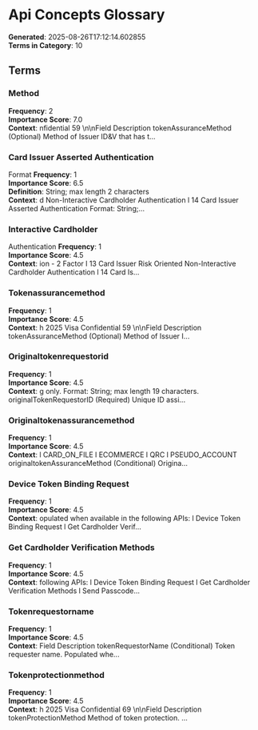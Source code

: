 # Api Concepts Glossary

**Generated**: 2025-08-26T17:12:14.602855  
**Terms in Category**: 10  

## Terms

### Method
**Frequency**: 2  
**Importance Score**: 7.0  
**Context**: nfidential 59 \n\nField Description tokenAssuranceMethod (Optional) Method of Issuer ID&V that has t...  

### Card Issuer Asserted Authentication
Format
**Frequency**: 1  
**Importance Score**: 6.5  
**Definition**: String; max length 2 characters  
**Context**: d Non-Interactive Cardholder Authentication l 14 Card Issuer Asserted Authentication Format: String;...  

### Interactive Cardholder 
Authentication
**Frequency**: 1  
**Importance Score**: 4.5  
**Context**: ion - 2 Factor l 13 Card Issuer Risk Oriented Non-Interactive Cardholder Authentication l 14 Card Is...  

### Tokenassurancemethod
**Frequency**: 1  
**Importance Score**: 4.5  
**Context**: h 2025 Visa Confidential 59 \n\nField Description tokenAssuranceMethod (Optional) Method of Issuer I...  

### Originaltokenrequestorid
**Frequency**: 1  
**Importance Score**: 4.5  
**Context**: g only. Format: String; max length 19 characters. originalTokenRequestorID (Required) Unique ID assi...  

### Originaltokenassurancemethod
**Frequency**: 1  
**Importance Score**: 4.5  
**Context**: l CARD_ON_FILE l ECOMMERCE l QRC l PSEUDO_ACCOUNT originaltokenAssuranceMethod (Conditional) Origina...  

### Device Token Binding Request
**Frequency**: 1  
**Importance Score**: 4.5  
**Context**: opulated when available in the following APIs: l Device Token Binding Request l Get Cardholder Verif...  

### Get Cardholder Verification Methods
**Frequency**: 1  
**Importance Score**: 4.5  
**Context**: following APIs: l Device Token Binding Request l Get Cardholder Verification Methods l Send Passcode...  

### Tokenrequestorname
**Frequency**: 1  
**Importance Score**: 4.5  
**Context**: Field Description tokenRequestorName (Conditional) Token requester name. Populated whe...  

### Tokenprotectionmethod
**Frequency**: 1  
**Importance Score**: 4.5  
**Context**: h 2025 Visa Confidential 69 \n\nField Description tokenProtectionMethod Method of token protection. ...  

